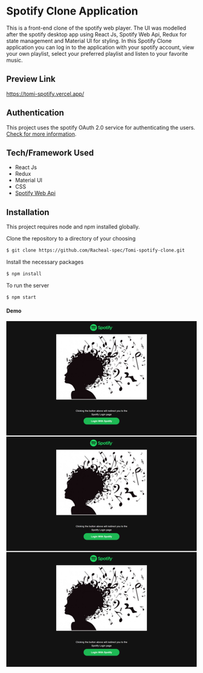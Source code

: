 # Spotify Clone Application

This is a front-end clone of the spotify web player. The UI was modelled after the spotify desktop app using React Js, Spotify Web Api, Redux for state management and Material UI for styling.
In this Spotify Clone application you can log in to the application with your spotify account, view your own playlist, select your preferred playlist and listen to your favorite music.

## Preview Link

https://tomi-spotify.vercel.app/

## Authentication

This project uses the spotify OAuth 2.0 service for authenticating the users. [Check for more information](https://developer.spotify.com/documentation/general/guides/authorization/).

## Tech/Framework Used

- React Js
- Redux
- Material UI
- CSS
- [Spotify Web Api](https://developer.spotify.com/documentation/web-api/)

## Installation

This project requires node and npm installed globally.

Clone the repository to a directory of your choosing

```sh
$ git clone https://github.com/Racheal-spec/Tomi-spotify-clone.git
```

Install the necessary packages

```sh
$ npm install
```

To run the server

```sh
$ npm start
```

#### Demo

<img src="spotify-clone-app1.jpg" alt="spotify-clone-app">
<img src="spotify-clone-app1.jpg" alt="spotify-clone-app">
<img src="spotify-clone-app1.jpg" alt="spotify-clone-app">
